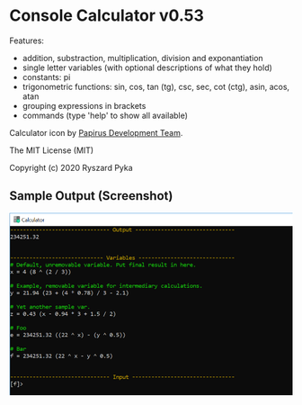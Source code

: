 # Console Calculator v0.53

Features:
- addition, substraction, multiplication, division and exponantiation
- single letter variables (with optional descriptions of what they hold)
- constants: pi
- trigonometric functions: sin, cos, tan (tg), csc, sec, cot (ctg), asin, acos, atan
- grouping expressions in brackets
- commands (type 'help' to show all available)

Calculator icon by [Papirus Development Team](https://github.com/PapirusDevelopmentTeam).

The MIT License (MIT)

Copyright (c) 2020 Ryszard Pyka


## Sample Output (Screenshot)

![screenshot](/screenshot.png)
